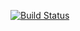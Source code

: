 [![Build Status](https://travis-ci.org/InzamamRahaman/TravisDemo.svg?branch=master)](https://travis-ci.org/InzamamRahaman/TravisDemo)